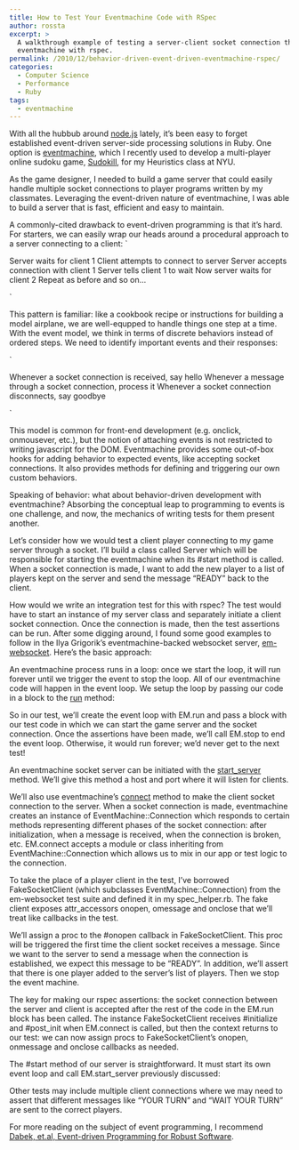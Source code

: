 ```yaml
---
title: How to Test Your Eventmachine Code with RSpec
author: rossta
excerpt: >
  A walkthrough example of testing a server-client socket connection through
  eventmachine with rspec.
permalink: /2010/12/behavior-driven-event-driven-eventmachine-rspec/
categories:
  - Computer Science
  - Performance
  - Ruby
tags:
  - eventmachine
---
```

With all the hubbub around [node.js][1] lately, it’s been easy to forget established event-driven server-side processing solutions in Ruby. One option is [eventmachine][2], which I recently used to develop a multi-player online sudoku game, [Sudokill][3], for my Heuristics class at NYU.

 [1]: http://nodejs.org/
 [2]: http://rubyeventmachine.com/
 [3]: http://rossta.github.com/sudokill/

As the game designer, I needed to build a game server that could easily handle multiple socket connections to player programs written by my classmates. Leveraging the event-driven nature of eventmachine, I was able to build a server that is fast, efficient and easy to maintain.

A commonly-cited drawback to event-driven programming is that it’s hard. For starters, we can easily wrap our heads around a procedural approach to a server connecting to a client:
`

Server waits for client 1
Client attempts to connect to server
Server accepts connection with client 1
Server tells client 1 to wait
Now server waits for client 2
Repeat as before and so on...

`

This pattern is familiar: like a cookbook recipe or instructions for building a model airplane, we are well-equpped to handle things one step at a time. With the event model, we think in terms of discrete behaviors instead of ordered steps. We need to identify important events and their responses:

`

Whenever a socket connection is received, say hello
Whenever a message through a socket connection, process it
Whenever a socket connection disconnects, say goodbye

`

This model is common for front-end development (e.g. onclick, onmousever, etc.), but the notion of attaching events is not restricted to writing javascript for the DOM. Eventmachine provides some out-of-box hooks for adding behavior to expected events, like accepting socket connections. It also provides methods for defining and triggering our own custom behaviors.

Speaking of behavior: what about behavior-driven development with eventmachine? Absorbing the conceptual leap to programming to events is one challenge, and now, the mechanics of writing tests for them present another.

Let’s consider how we would test a client player connecting to my game server through a socket. I’ll build a class called Server which will be responsible for starting the eventmachine when its #start method is called. When a socket connection is made, I want to add the new player to a list of players kept on the server and send the message “READY” back to the client.

How would we write an integration test for this with rspec? The test would have to start an instance of my server class and separately initiate a client socket connection. Once the connection is made, then the test assertions can be run. After some digging around, I found some good examples to follow in the Ilya Grigorik’s eventmachine-backed websocket server, [em-websocket][4]. Here’s the basic approach:

 [4]: https://github.com/igrigorik/em-websocket

An eventmachine process runs in a loop: once we start the loop, it will run forever until we trigger the event to stop the loop. All of our eventmachine code will happen in the event loop. We setup the loop by passing our code in a block to the [run][5] method:

 [5]: http://eventmachine.rubyforge.org/EventMachine.html#M000461



So in our test, we’ll create the event loop with EM.run and pass a block with our test code in which we can start the game server and the socket connection. Once the assertions have been made, we’ll call EM.stop to end the event loop. Otherwise, it would run forever; we’d never get to the next test!

An eventmachine socket server can be initiated with the [start_server][6] method. We’ll give this method a host and port where it will listen for clients.

 [6]: http://eventmachine.rubyforge.org/EventMachine.html#M000470

We’ll also use eventmachine’s [connect][7] method to make the client socket connection to the server. When a socket connection is made, eventmachine creates an instance of EventMachine::Connection which responds to certain methods representing different phases of the socket connection: after initialization, when a message is received, when the connection is broken, etc. EM.connect accepts a module or class inheriting from EventMachine::Connection which allows us to mix in our app or test logic to the connection.

 [7]: http://eventmachine.rubyforge.org/EventMachine.html#M000473

To take the place of a player client in the test, I’ve borrowed FakeSocketClient (which subclasses EventMachine::Connection) from the em-websocket test suite and defined it in my spec\_helper.rb. The fake client exposes attr\_accessors onopen, omessage and onclose that we’ll treat like callbacks in the test.



We’ll assign a proc to the #onopen callback in FakeSocketClient. This proc will be triggered the first time the client socket receives a message. Since we want to the server to send a message when the connection is established, we expect this message to be “READY”. In addition, we’ll assert that there is one player added to the server’s list of players. Then we stop the event machine.



The key for making our rspec assertions: the socket connection between the server and client is accepted after the rest of the code in the EM.run block has been called. The instance FakeSocketClient receives #initialize and #post_init when EM.connect is called, but then the context returns to our test: we can now assign procs to FakeSocketClient’s onopen, onmessage and onclose callbacks as needed.

The #start method of our server is straightforward. It must start its own event loop and call EM.start_server previously discussed:



Other tests may include multiple client connections where we may need to assert that different messages like “YOUR TURN” and “WAIT YOUR TURN” are sent to the correct players.

For more reading on the subject of event programming, I recommend [Dabek, et.al, Event-driven Programming for Robust Software][8].

 [8]: http://pdos.csail.mit.edu/~rtm/papers/dabek:event.pdf
